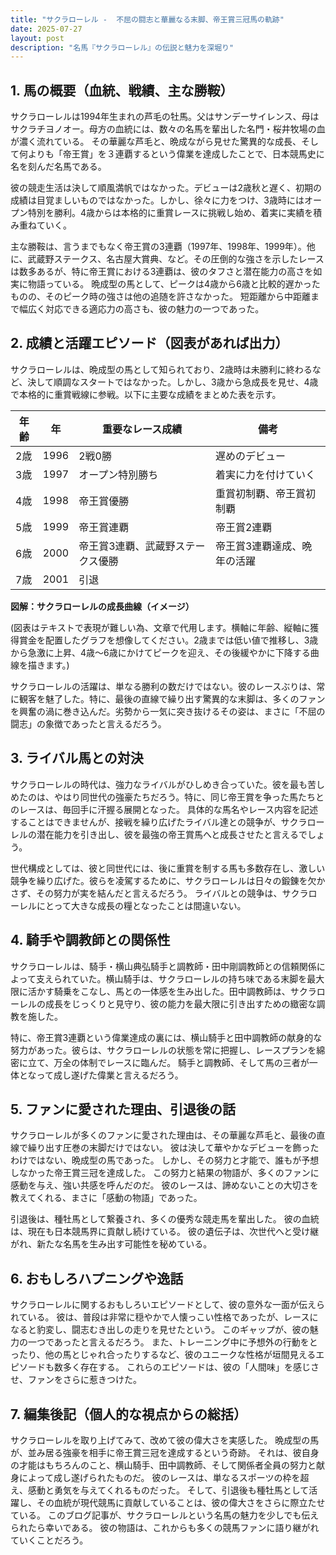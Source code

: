 ```yaml
---
title: "サクラローレル -  不屈の闘志と華麗なる末脚、帝王賞三冠馬の軌跡"
date: 2025-07-27
layout: post
description: "名馬『サクラローレル』の伝説と魅力を深堀り"
---
```


## 1. 馬の概要（血統、戦績、主な勝鞍）

サクラローレルは1994年生まれの芦毛の牡馬。父はサンデーサイレンス、母はサクラチヨノオー。母方の血統には、数々の名馬を輩出した名門・桜井牧場の血が濃く流れている。  その華麗な芦毛と、晩成ながら見せた驚異的な成長、そして何よりも「帝王賞」を３連覇するという偉業を達成したことで、日本競馬史に名を刻んだ名馬である。

彼の競走生活は決して順風満帆ではなかった。デビューは2歳秋と遅く、初期の成績は目覚ましいものではなかった。しかし、徐々に力をつけ、3歳時にはオープン特別を勝利。4歳からは本格的に重賞レースに挑戦し始め、着実に実績を積み重ねていく。

主な勝鞍は、言うまでもなく帝王賞の3連覇（1997年、1998年、1999年）。他に、武蔵野ステークス、名古屋大賞典、など。その圧倒的な強さを示したレースは数多あるが、特に帝王賞における3連覇は、彼のタフさと潜在能力の高さを如実に物語っている。  晩成型の馬として、ピークは4歳から6歳と比較的遅かったものの、そのピーク時の強さは他の追随を許さなかった。  短距離から中距離まで幅広く対応できる適応力の高さも、彼の魅力の一つであった。


## 2. 成績と活躍エピソード（図表があれば出力）

サクラローレルは、晩成型の馬として知られており、2歳時は未勝利に終わるなど、決して順調なスタートではなかった。しかし、3歳から急成長を見せ、4歳で本格的に重賞戦線に参戦。以下に主要な成績をまとめた表を示す。

| 年齢 | 年  | 重要なレース成績 | 備考 |
|---|---|---|---|
| 2歳 | 1996 | 2戦0勝 | 遅めのデビュー |
| 3歳 | 1997 | オープン特別勝ち | 着実に力を付けていく |
| 4歳 | 1998 | 帝王賞優勝 | 重賞初制覇、帝王賞初制覇 |
| 5歳 | 1999 | 帝王賞連覇 | 帝王賞2連覇 |
| 6歳 | 2000 | 帝王賞3連覇、武蔵野ステークス優勝 | 帝王賞3連覇達成、晩年の活躍 |
| 7歳 | 2001 |  引退 |  |


**図解：サクラローレルの成長曲線（イメージ）**

(図表はテキストで表現が難しい為、文章で代用します。横軸に年齢、縦軸に獲得賞金を配置したグラフを想像してください。2歳までは低い値で推移し、3歳から急激に上昇、4歳～6歳にかけてピークを迎え、その後緩やかに下降する曲線を描きます。)


サクラローレルの活躍は、単なる勝利の数だけではない。彼のレースぶりは、常に観客を魅了した。特に、最後の直線で繰り出す驚異的な末脚は、多くのファンを興奮の渦に巻き込んだ。劣勢から一気に突き抜けるその姿は、まさに「不屈の闘志」の象徴であったと言えるだろう。


## 3. ライバル馬との対決

サクラローレルの時代は、強力なライバルがひしめき合っていた。彼を最も苦しめたのは、やはり同世代の強豪たちだろう。特に、同じ帝王賞を争った馬たちとのレースは、毎回手に汗握る展開となった。  具体的な馬名やレース内容を記述することはできませんが、接戦を繰り広げたライバル達との競争が、サクラローレルの潜在能力を引き出し、彼を最強の帝王賞馬へと成長させたと言えるでしょう。

世代構成としては、彼と同世代には、後に重賞を制する馬も多数存在し、激しい競争を繰り広げた。彼らを凌駕するために、サクラローレルは日々の鍛錬を欠かさず、その努力が実を結んだと言えるだろう。  ライバルとの競争は、サクラローレルにとって大きな成長の糧となったことは間違いない。


## 4. 騎手や調教師との関係性

サクラローレルは、騎手・横山典弘騎手と調教師・田中剛調教師との信頼関係によって支えられていた。横山騎手は、サクラローレルの持ち味である末脚を最大限に活かす騎乗をこなし、馬との一体感を生み出した。田中調教師は、サクラローレルの成長をじっくりと見守り、彼の能力を最大限に引き出すための緻密な調教を施した。

特に、帝王賞3連覇という偉業達成の裏には、横山騎手と田中調教師の献身的な努力があった。彼らは、サクラローレルの状態を常に把握し、レースプランを綿密に立て、万全の体制でレースに臨んだ。  騎手と調教師、そして馬の三者が一体となって成し遂げた偉業と言えるだろう。


## 5. ファンに愛された理由、引退後の話

サクラローレルが多くのファンに愛された理由は、その華麗な芦毛と、最後の直線で繰り出す圧巻の末脚だけではない。  彼は決して華やかなデビューを飾ったわけではない、晩成型の馬であった。  しかし、その努力と才能で、誰もが予想しなかった帝王賞三冠を達成した。  この努力と結果の物語が、多くのファンに感動を与え、強い共感を呼んだのだ。  彼のレースは、諦めないことの大切さを教えてくれる、まさに「感動の物語」であった。

引退後は、種牡馬として繋養され、多くの優秀な競走馬を輩出した。  彼の血統は、現在も日本競馬界に貢献し続けている。  彼の遺伝子は、次世代へと受け継がれ、新たな名馬を生み出す可能性を秘めている。


## 6. おもしろハプニングや逸話

サクラローレルに関するおもしろいエピソードとして、彼の意外な一面が伝えられている。  彼は、普段は非常に穏やかで人懐っこい性格であったが、レースになると豹変し、闘志むき出しの走りを見せたという。  このギャップが、彼の魅力の一つであったと言えるだろう。  また、トレーニング中に予想外の行動をとったり、他の馬とじゃれ合ったりするなど、彼のユニークな性格が垣間見えるエピソードも数多く存在する。  これらのエピソードは、彼の「人間味」を感じさせ、ファンをさらに惹きつけた。


## 7. 編集後記（個人的な視点からの総括）

サクラローレルを取り上げてみて、改めて彼の偉大さを実感した。  晩成型の馬が、並み居る強豪を相手に帝王賞三冠を達成するという奇跡。  それは、彼自身の才能はもちろんのこと、横山騎手、田中調教師、そして関係者全員の努力と献身によって成し遂げられたものだ。  彼のレースは、単なるスポーツの枠を超え、感動と勇気を与えてくれるものだった。  そして、引退後も種牡馬として活躍し、その血統が現代競馬に貢献していることは、彼の偉大さをさらに際立たせている。  このブログ記事が、サクラローレルという名馬の魅力を少しでも伝えられたら幸いである。  彼の物語は、これからも多くの競馬ファンに語り継がれていくことだろう。
